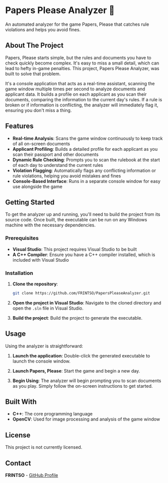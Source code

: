 # Papers Please Analyzer 📑

An automated analyzer for the game Papers, Please that catches rule violations and helps you avoid fines.

## About The Project

Papers, Please starts simple, but the rules and documents you have to check quickly become complex. It's easy to miss a small detail, which can lead to hefty in-game penalties. This project, Papers Please Analyzer, was built to solve that problem.

It's a console application that acts as a real-time assistant, scanning the game window multiple times per second to analyze documents and applicant data. It builds a profile on each applicant as you scan their documents, comparing the information to the current day's rules. If a rule is broken or if information is conflicting, the analyzer will immediately flag it, ensuring you don't miss a thing.

## Features

- **Real-time Analysis**: Scans the game window continuously to keep track of all on-screen documents
- **Applicant Profiling**: Builds a detailed profile for each applicant as you scan their passport and other documents
- **Dynamic Rule Checking**: Prompts you to scan the rulebook at the start of each day to understand the current rules
- **Violation Flagging**: Automatically flags any conflicting information or rule violations, helping you avoid mistakes and fines
- **Console-Based Interface**: Runs in a separate console window for easy use alongside the game

## Getting Started

To get the analyzer up and running, you'll need to build the project from its source code. Once built, the executable can be run on any Windows machine with the necessary dependencies.

### Prerequisites

- **Visual Studio**: This project requires Visual Studio to be built
- **A C++ Compiler**: Ensure you have a C++ compiler installed, which is included with Visual Studio

### Installation

1. **Clone the repository**:
   ```bash
   git clone https://github.com/FRINTSO/PapersPleaseAnalyzer.git
   ```

2. **Open the project in Visual Studio**:
   Navigate to the cloned directory and open the `.sln` file in Visual Studio.

3. **Build the project**:
   Build the project to generate the executable.

## Usage

Using the analyzer is straightforward:

1. **Launch the application**:
   Double-click the generated executable to launch the console window.

2. **Launch Papers, Please**:
   Start the game and begin a new day.

3. **Begin Using**:
   The analyzer will begin prompting you to scan documents as you play. Simply follow the on-screen instructions to get started.

## Built With

- **C++**: The core programming language
- **OpenCV**: Used for image processing and analysis of the game window

## License

This project is not currently licensed.

## Contact

**FRINTSO** - [GitHub Profile](https://github.com/FRINTSO)
